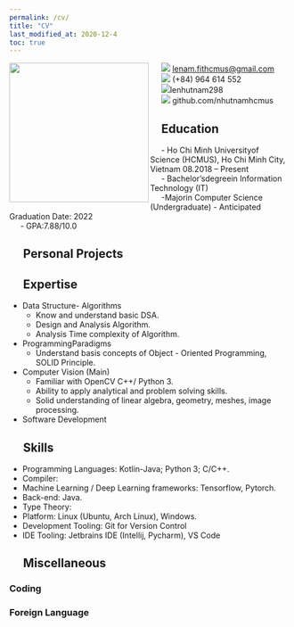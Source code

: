 ```yaml
---
permalink: /cv/
title: "CV"
last_modified_at: 2020-12-4
toc: true
---
```


<div> 
<a href="https://github.com/anuraghazra/github-readme-stats">
  <img align="left" width="250" src="https://avatars1.githubusercontent.com/u/52648432?s=400&u=f281f185a0b8d639d51c2baadea195c80d985f11&v=4" />
</a>
</div>


&nbsp;&nbsp;&nbsp;&nbsp; <a><img src="https://img.icons8.com/fluent/12/000000/email-open.png"/></a> lenam.fithcmus@gmail.com <br>
&nbsp;&nbsp;&nbsp;&nbsp; <a><img src="https://img.icons8.com/fluent/12/000000/cell-phone.png"/></a>  (+84) 964 614 552 <br>
&nbsp;&nbsp;&nbsp;&nbsp; <a><img src="https://img.icons8.com/fluent/12/000000/linkedin.png"/></a>lenhutnam298 <br>
&nbsp;&nbsp;&nbsp;&nbsp; <a> <img src="https://img.icons8.com/color/12/000000/github--v1.png"/></a> github.com/nhutnamhcmus

## &nbsp;&nbsp;&nbsp;&nbsp;Education

&nbsp;&nbsp;&nbsp;&nbsp; - Ho Chi Minh Universityof Science (HCMUS), Ho Chi Minh City, Vietnam    08.2018 – Present <br>
&nbsp;&nbsp;&nbsp;&nbsp; - Bachelor’sdegreein Information Technology (IT)<br>
&nbsp;&nbsp;&nbsp;&nbsp; -Majorin Computer Science (Undergraduate) - Anticipated Graduation Date: 2022<br>
&nbsp;&nbsp;&nbsp;&nbsp; - GPA:7.88/10.0

## &nbsp;&nbsp;&nbsp;&nbsp; Personal Projects


## &nbsp;&nbsp;&nbsp;&nbsp; Expertise
- Data Structure- Algorithms
    - Know and understand basic DSA.
    - Design and Analysis Algorithm.
    - Analysis Time complexity of Algorithm.
- ProgrammingParadigms
    - Understand basis concepts of Object - Oriented Programming, SOLID Principle.
- Computer Vision (Main)
    - Familiar with OpenCV C++/ Python 3.
    - Ability to apply analytical and problem solving skills.
    - Solid understanding of linear algebra, geometry, meshes, image processing.
- Software Development
## &nbsp;&nbsp;&nbsp;&nbsp; Skills
- Programming Languages: Kotlin-Java; Python 3; C/C++.
- Compiler:
- Machine Learning / Deep Learning frameworks: Tensorflow, Pytorch.
- Back-end: Java.
- Type Theory:
- Platform: Linux (Ubuntu, Arch Linux), Windows.
- Development Tooling: Git for Version Control
- IDE Tooling: Jetbrains IDE (Intellij, Pycharm), VS Code
## &nbsp;&nbsp;&nbsp;&nbsp; Miscellaneous

### Coding

### Foreign Language


